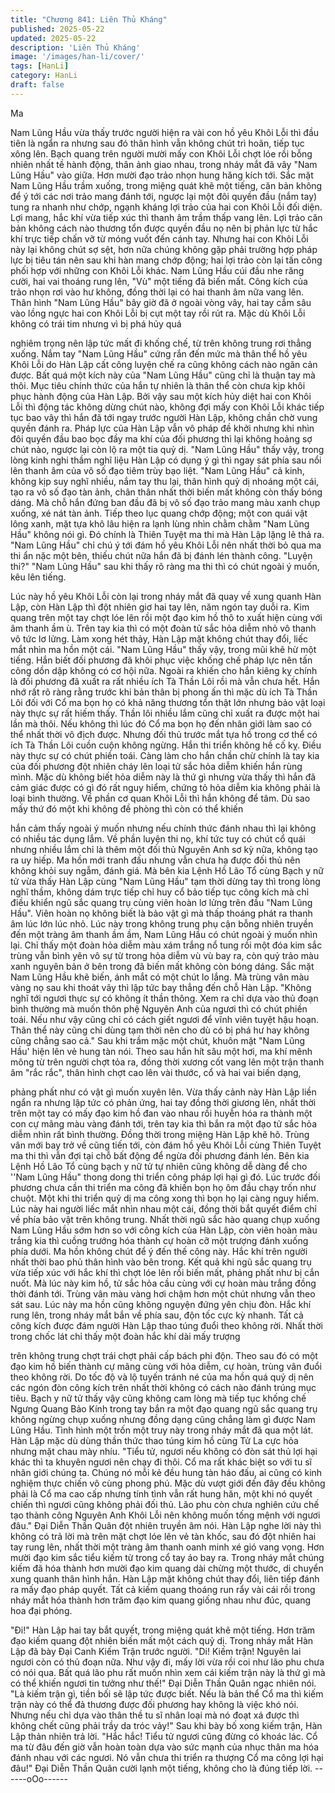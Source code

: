 ```yaml
---
title: "Chương 841: Liên Thủ Kháng"
published: 2025-05-22
updated: 2025-05-22
description: 'Liên Thủ Kháng'
image: '/images/han-li/cover/'
tags: [HanLi]
category: HanLi
draft: false
---
```


Ma

Nam Lũng Hầu vừa thấy trước người hiện ra vài con hồ yêu Khôi
Lỗi thì đầu tiên là ngẩn ra nhưng sau đó thân hình vẫn không chút
trì hoãn, tiếp tục xông lên.
Bạch quang trên người mười mấy con Khôi Lỗi chợt lóe rồi bỗng
nhiên nhất tề hành động, thân ảnh giao nhau, trong nháy mắt đã
vây "Nam Lũng Hầu" vào giữa. Hơn mười đạo trảo nhọn hung
hăng kích tới.
Sắc mặt Nam Lũng Hầu trầm xuống, trong miệng quát khẽ một
tiếng, căn bản không để ý tới các nơi trảo mang đánh tới, ngược
lại một đôi quyền đầu (nắm tay) tung ra nhanh như chớp, ngạnh
kháng lợi trảo của hai con Khôi Lỗi đối diện.
Lợi mang, hắc khí vừa tiếp xúc thì thanh âm trầm thấp vang lên.
Lợi trảo căn bản không cách nào thương tổn được quyền đầu nọ
nên bị phản lực từ hắc khí trực tiếp chấn vỡ từ móng vuốt đến
cánh tay.
Nhưng hai con Khôi Lỗi này lại không chút sợ sệt, hơn nữa chúng
không gặp phải trường hợp pháp lực bị tiêu tán nên sau khi hàn
mang chớp động; hai lợi trảo còn lại tấn công phối hợp với những
con Khôi Lỗi khác.
Nam Lũng Hầu cúi đầu nhe răng cười, hai vai thoáng rung lên,
"Vù" một tiếng đã biến mất. Công kích của trảo nhọn rơi vào hư
không, đồng thời lại có hai thanh âm nữa vang lên.
Thân hình "Nam Lũng Hầu" bây giờ đã ở ngoài vòng vây, hai tay
cắm sâu vào lồng ngực hai con Khôi Lỗi bị cụt một tay rồi rút ra.
Mặc dù Khôi Lỗi không có trái tim nhưng vì bị phá hủy quá

nghiêm trọng nên lập tức mất đi khống chế, từ trên không trung
rơi thẳng xuống.
Nắm tay "Nam Lũng Hầu" cứng rắn đến mức mà thân thể hồ yêu
Khôi Lỗi do Hàn Lập cất công luyện chế ra cũng không cách nào
ngăn cản được.
Bất quá một kích này của "Nam Lũng Hầu" cũng chỉ là thuận tay
mà thôi.
Mục tiêu chính thức của hắn tự nhiên là thân thể còn chưa kịp
khôi phục hành động của Hàn Lập. Bởi vậy sau một kích hủy diệt
hai con Khôi Lỗi thì động tác không dừng chút nào, không đợi
mấy con Khôi Lỗi khác tiếp tục bao vây thì hắn đã tới ngay trước
người Hàn Lập, không chần chờ vung quyền đánh ra.
Pháp lực của Hàn Lập vẫn vô pháp đề khởi nhưng khi nhìn đôi
quyền đầu bao bọc đầy ma khí của đối phương thì lại không
hoảng sợ chút nào, ngược lại còn lộ ra một tia quỷ dị.
"Nam Lũng Hầu" thấy vậy, trong lòng kinh nghi thầm nghĩ liệu Hàn
Lập có dụng ý gì thì ngay sát phía sau nổi lên thanh âm của vô số
đạo tiêm trùy bạo liệt.
"Nam Lũng Hầu" cả kinh, không kịp suy nghĩ nhiều, nắm tay thu
lại, thân hình quỷ dị nhoáng một cái, tạo ra vô số đạo tàn ảnh,
chân thân nhất thời biến mất không còn thấy bóng dáng.
Mà chỗ hắn đứng ban đầu đã bị vô số đạo trảo mang màu xanh
chụp xuống, xé nát tàn ảnh. Tiếp theo lục quang chớp động; một
con quái vật lông xanh, mặt tựa khô lâu hiện ra lạnh lùng nhìn
chằm chằm "Nam Lũng Hầu" không nói gì. Đó chính là Thiên
Tuyệt ma thi mà Hàn Lập lặng lẽ thả ra.
"Nam Lũng Hầu" chỉ chú ý tới đám hồ yêu Khôi Lỗi nên nhất thời
bỏ qua ma thi ẩn nặc một bên, thiếu chút nữa hắn đã bị đánh lén
thành công.
"Luyện thi?" "Nam Lũng Hầu" sau khi thấy rõ ràng ma thi thì có
chút ngoài ý muốn, kêu lên tiếng.

Lúc này hồ yêu Khôi Lỗi còn lại trong nháy mắt đã quay về xung
quanh Hàn Lập, còn Hàn Lập thì đột nhiên giơ hai tay lên, năm
ngón tay duỗi ra.
Kim quang trên một tay chợt lóe lên rồi một đạo kim hồ thô to xuất
hiện cùng với âm thanh ầm ù.
Trên tay kia thì có một đoàn tử sắc hỏa diễm nhỏ vô thanh vô tức
lơ lửng.
Làm xong hét thảy, Hàn Lập mặt không chút thay đổi, liếc mắt
nhìn ma hồn một cái.
"Nam Lũng Hầu" thấy vậy, trong mũi khẽ hừ một tiếng. Hắn biết
đối phương đã khôi phục việc khống chế pháp lực nên tấn công
dồn dập không có cơ hội nữa. Ngoài ra khiến cho hắn kiêng kỵ
chính là đối phương đã xuất ra rất nhiều ích Tà Thần Lôi rồi mà
vẫn chưa hết.
Hắn nhớ rất rõ ràng rằng trước khi bản thân bị phong ấn thì mặc
dù ích Tà Thần Lôi đối với Cổ ma bọn họ có khả năng thương tổn
thật lớn nhưng bảo vật loại này thực sự rất hiếm thấy. Thần lôi
nhiều lắm cũng chỉ xuất ra được một hai lần mà thôi. Nếu không
thì lúc đó Cổ ma bọn họ đến nhân giới làm sao có thể nhất thời vô
địch được.
Nhưng đối thủ trước mắt tựa hồ trong cơ thể có ích Tà Thần Lôi
cuồn cuộn không ngừng. Hắn thi triển không hề cố kỵ. Điều này
thực sự có chút phiền toái.
Càng làm cho hắn chần chừ chính là tay kia của đối phương đột
nhiên cháy lên loại tử sắc hỏa diễm khiến hắn rùng mình. Mặc dù
không biết hỏa diễm này là thứ gì nhưng vừa thấy thì hắn đã cảm
giác được có gì đó rất nguy hiểm, chứng tỏ hỏa diễm kia không
phải là loại bình thường.
Về phần cơ quan Khôi Lỗi thì hắn không để tâm.
Dù sao mấy thứ đó một khi không đề phòng thì còn có thể khiến

hắn cảm thấy ngoài ý muốn nhưng nếu chính thức đánh nhau thì
lại không có nhiều tác dụng lắm. Về phần luyện thi nọ, khí tức tuy
có chút cổ quái nhưng nhiều lắm chỉ là thêm một đối thủ Nguyên
Anh sơ kỳ nữa, không tạo ra uy hiếp.
Ma hồn mới tranh đấu nhưng vẫn chưa hạ được đối thủ nên
không khỏi suy ngẫm, đánh giá.
Mà bên kia Lệnh Hồ Lão Tổ cùng Bạch y nữ tử vừa thấy Hàn Lập
cùng "Nam Lũng Hầu" tạm thời dừng tay thì trong lòng nghĩ thầm,
không dám trực tiếp chỉ huy cổ bảo tiếp tục công kích mà chỉ điều
khiển ngũ sắc quang trụ cùng viên hoàn lơ lửng trên đầu "Nam
Lũng Hầu". Viên hoàn nọ không biết là bảo vật gì mà thấp thoáng
phát ra thanh âm lúc lớn lúc nhỏ.
Lúc này trong không trung phụ cận bỗng nhiên truyền đến một
tràng âm thanh ầm ầm, Nam Lũng Hầu có chút ngoài ý muốn nhìn
lại.
Chỉ thấy một đoàn hỏa diễm màu xám trắng nổ tung rồi một đóa
kim sắc trùng vẫn bình yên vô sự từ trong hỏa diễm vù vù bay ra,
còn quỷ trảo màu xanh nguyên bản ở bên trong đã biến mất
không còn bóng dáng.
Sắc mặt Nam Lũng Hầu khẽ biến, ánh mắt có một chút lo lắng.
Mà trùng vân màu vàng nọ sau khi thoát vây thì lập tức bay thẳng
đến chỗ Hàn Lập.
"Không nghĩ tới ngươi thực sự có không ít thần thông. Xem ra chỉ
dựa vào thủ đoạn bình thường mà muốn thôn phệ Nguyên Anh
của ngươi thì có chút phiền toái. Nếu như vậy cũng chỉ có cách
giết ngươi để vĩnh viên tuyệt hậu hoạn. Thân thể này cũng chỉ
dùng tạm thời nên cho dù có bị phá hư hay không cũng chẳng sao
cả." Sau khi trầm mặc một chút, khuôn mặt "Nam Lũng Hầu' hiện
lên vẻ hung tàn nói.
Theo sau hắn hít sâu một hơi, ma khí mênh mông từ trên người
chợt tỏa ra, đồng thời xương cốt vang lên một trận thanh âm "rắc
rắc", thân hình chợt cao lên vài thước, cổ và hai vai biến dạng,

phảng phất như có vật gì muốn xuyên lên.
Vừa thấy cảnh này Hàn Lập liền ngẩn ra nhưng lập tức có phản
ứng, hai tay đồng thời giương lên, nhất thời trên một tay có mấy
đạo kim hồ đan vào nhau rồi huyễn hóa ra thành một con cự
mãng màu vàng đánh tới, trên tay kia thì bắn ra một đạo tử sắc
hỏa diễm nhìn rất bình thường.
Đồng thời trong miệng Hàn Lập khẽ hô. Trùng vân mới bay trở về
cũng tiến tới, còn đám hồ yêu Khôi Lỗi cùng Thiên Tuyệt ma thi thì
vẫn đợi tại chỗ bất động để ngừa đối phương đánh lén.
Bên kia Lệnh Hồ Lão Tổ cùng bạch y nữ tử tự nhiên cũng không
dễ dàng để cho ''Nam Lũng Hầu" thong dong thi triển công pháp
lợi hại gì đó. Lúc trước đối phương chưa cần thi triển ma công đã
khiến bọn họ ôm đầu chạy trốn như chuột. Một khi thi triển quỷ dị
ma công xong thì bọn họ lại càng nguy hiểm.
Lúc này hai người liếc mắt nhìn nhau một cái, đồng thời bắt quyết
điểm chỉ về phía bảo vật trên không trung. Nhất thời ngũ sắc hào
quang chụp xuống Nam Lũng Hầu sớm hơn so với công kích của
Hàn Lập, còn viên hoàn màu trắng kia thì cuồng trướng hóa thành
cự hoàn cỡ một trượng đánh xuống phía dưới.
Ma hồn không chút để ý đến thế công này. Hắc khí trên người
nhất thời bao phủ thân hình vào bên trong. Kết quả khi ngũ sắc
quang trụ vừa tiếp xúc với hắc khí thì chợt lóe lên rồi biến mất,
phảng phất như bị cắn nuốt.
Mà lúc này kim hồ, tử sắc hỏa cầu cùng với cự hoàn màu trắng
đồng thời đánh tới. Trùng vân màu vàng hơi chậm hơn một chút
nhưng vẫn theo sát sau.
Lúc này ma hồn cũng không nguyện đứng yên chịu đòn. Hắc khí
rung lên, trong nháy mắt bắn về phía sau, độn tốc cực kỳ nhanh.
Tất cả công kích được đám người Hàn Lập thao túng đuổi theo
không rời.
Nhất thời trong chốc lát chỉ thấy một đoàn hắc khí dài mấy trượng

trên không trung chợt trái chợt phải cấp bách phi độn. Theo sau
đó có một đạo kim hồ biến thành cự mãng cùng với hỏa diễm, cự
hoàn, trùng vân đuổi theo không rời. Do tốc độ và lộ tuyến tránh
né của ma hồn quá quỷ dị nên các ngón đòn công kích trên nhất
thời không có cách nào đánh trúng mục tiêu.
Bạch y nữ tử thấy vậy cũng không cam lòng mà tiếp tục khống
chế Ngưng Quang Bảo Kính trong tay bắn ra một đạo quang ngũ
sắc quang trụ không ngừng chụp xuống nhưng đồng dạng cũng
chẳng làm gì được Nam Lũng Hầu.
Tình hình một trốn một truy này trong nháy mắt đã qua một lát.
Hàn Lập mặc dù dùng thần thức thao túng kim hồ cùng Tử La cực
hỏa nhưng mặt chau mày nhíu.
"Tiểu tử, ngươi nếu không có đòn sát thủ lợi hại khác thì ta
khuyên ngươi nên chạy đi thôi. Cổ ma rất khác biệt so với tu sĩ
nhân giới chúng ta. Chúng nó mỗi kẻ đều hung tàn háo đấu, ai
cũng có kinh nghiệm thực chiến vô cùng phong phú. Mặc dù vượt
giới đến đây đều không phải là Cổ ma cao cấp nhưng tính tình
vẫn rất hung hăn, một khi nó quyết chiến thì ngươi cũng không
phải đối thủ. Lão phu còn chưa nghiên cứu chế tạo thành công
Nguyên Anh Khôi Lỗi nên không muốn tống mệnh với ngươi đâu."
Đại Diễn Thần Quân đột nhiên truyền âm nói.
Hàn Lập nghe lời này thì không có trả lời mà trên mặt chợt lóe lên
vẻ tàn khốc, sau đó đột nhiên hai tay rung lên, nhất thời một tràng
âm thanh oanh minh xé gió vang vọng. Hơn mười đạo kim sắc
tiểu kiếm từ trong cổ tay áo bay ra.
Trong nháy mắt chúng kiếm đã hóa thành hơn mười đạo kim
quang dài chừng một thước, di chuyển xung quanh thân hình
hắn.
Hàn Lập mặt không chút thay đổi, liên tiếp đánh ra mấy đạo pháp
quyết.
Tất cả kiếm quang thoáng run rẩy vài cái rồi trong nháy mắt hóa
thành hơn trăm đạo kim quang giống nhau như đúc, quang hoa
đại phóng.

"Đi!"
Hàn Lập hai tay bắt quyết, trong miệng quát khẽ một tiếng.
Hơn trăm đạo kiếm quang đột nhiên biến mất một cách quỷ dị.
Trong nháy mắt Hàn Lập đã bày Đại Canh Kiếm Trận trước
người.
"Di! Kiếm trận! Nguyên lai ngươi còn có thủ đoạn nữa. Như vậy đi,
mấy lời vừa rồi coi như lão phu chưa có nói qua. Bất quá lão phu
rất muốn nhìn xem cái kiếm trận này là thứ gì mà có thể khiến
ngươi tin tưởng như thế!" Đại Diễn Thần Quân ngạc nhiên nói.
"Là kiếm trận gì, tiền bối sẽ lập tức được biết. Nếu là bản thể Cổ
ma thì kiếm trận này có thể đả thương được đối phương hay
không là việc khó nói. Nhưng nếu chỉ dựa vào thân thề tu sĩ nhân
loại mà nó đoạt xá được thì không chết cũng phải trầy da tróc
vảy!" Sau khi bày bố xong kiếm trận, Hàn Lập thản nhiên trả lời.
"Hắc hắc! Tiểu tử ngươi cũng đừng có khoác lác. Cổ ma từ đâu
đến giờ vẫn hoàn toàn dựa vào sức mạnh của nhục thân ma hóa
đánh nhau với các ngươi. Nó vẫn chưa thi triển ra thượng Cổ ma
công lợi hại đâu!" Đại Diễn Thần Quân cười lạnh một tiếng, không
cho là đúng tiếp lời.
------oOo------

